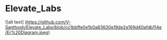 # Elevate_Labs

![alt text] (https://github.com/V-Santhosh/Elevate_Labs/blob/cc1bbffe0e1b0a83630e19de2e169d40afdb114e/Er%20Diagram.jpeg)
